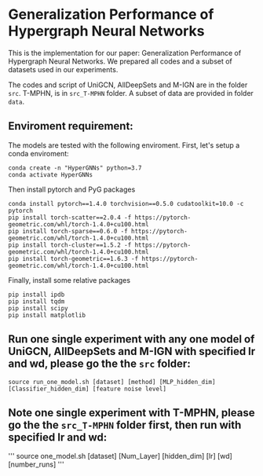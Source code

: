 # Generalization Performance of Hypergraph Neural Networks

This is the implementation for our paper: Generalization Performance of Hypergraph Neural Networks. We prepared all codes and a subset of datasets used in our experiments.

The codes and script of UniGCN, AllDeepSets and M-IGN are in the folder `src`.  T-MPHN, is in `src_T-MPHN` folder. A subset of data are provided in folder `data`. 


## Enviroment requirement:
The models are tested with the following enviroment. First, let's setup a conda enviroment:
```
conda create -n "HyperGNNs" python=3.7
conda activate HyperGNNs
```

Then install pytorch and PyG packages
```
conda install pytorch==1.4.0 torchvision==0.5.0 cudatoolkit=10.0 -c pytorch
pip install torch-scatter==2.0.4 -f https://pytorch-geometric.com/whl/torch-1.4.0+cu100.html
pip install torch-sparse==0.6.0 -f https://pytorch-geometric.com/whl/torch-1.4.0+cu100.html
pip install torch-cluster==1.5.2 -f https://pytorch-geometric.com/whl/torch-1.4.0+cu100.html
pip install torch-geometric==1.6.3 -f https://pytorch-geometric.com/whl/torch-1.4.0+cu100.html
```
Finally, install some relative packages

```
pip install ipdb
pip install tqdm
pip install scipy
pip install matplotlib
```

## Run one single experiment with any one model of UniGCN, AllDeepSets and M-IGN with specified lr and wd, please go the the `src` folder: 
```
source run_one_model.sh [dataset] [method] [MLP_hidden_dim] [Classifier_hidden_dim] [feature noise level]
```
## Note one single experiment with T-MPHN, please go the the `src_T-MPHN` folder first, then run with specified lr and wd:
'''
source one_model.sh [dataset] [Num_Layer] [hidden_dim] [lr] [wd] [number_runs]
'''



